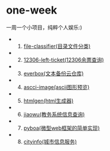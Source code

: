 # one-week
一周一个小项目，纯粹个人娱乐:)

 - 01. [file-classifier(目录文件分类)](https://github.com/tonnie17/one-week/tree/master/01-file-classifier)
 - 02. [12306-left-ticket(12306余票查询)](https://github.com/tonnie17/one-week/tree/master/02-12306-left-ticket)
 - 03. [everbox(文本备份云仓库)](https://github.com/tonnie17/one-week/tree/master/03-everbox)
 - 04. [ascci-image(ascii图形预览)](https://github.com/tonnie17/one-week/tree/master/04-ascci-image)
 - 05. [htmlgen(html生成器)](https://github.com/tonnie17/one-week/tree/master/05-htmlgen)
 - 06. [jiaowu(教务系统信息查询)](https://github.com/tonnie17/one-week/tree/master/06-jiaowu)
 - 07. [pyboa(微型web框架的简单实现)](https://github.com/tonnie17/one-week/tree/master/07-web-pyboa)
 - 08. [cityinfo(城市信息服务)](https://github.com/tonnie17/one-week/tree/master/08-cityinfo)
